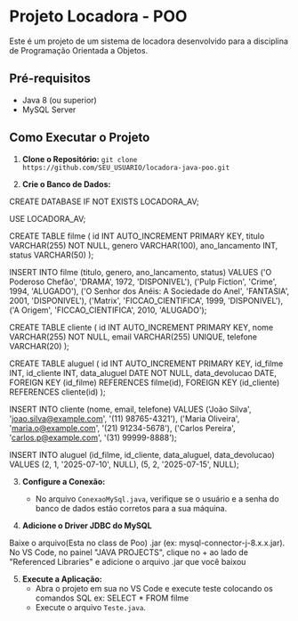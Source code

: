 # Projeto Locadora - POO

Este é um projeto de um sistema de locadora desenvolvido para a disciplina de Programação Orientada a Objetos.

## Pré-requisitos

* Java 8 (ou superior)
* MySQL Server

## Como Executar o Projeto

1.  **Clone o Repositório:**
    `git clone https://github.com/SEU_USUARIO/locadora-java-poo.git`

2.  **Crie o Banco de Dados:**

CREATE DATABASE IF NOT EXISTS LOCADORA_AV;

USE LOCADORA_AV;

CREATE TABLE filme (
    id INT AUTO_INCREMENT PRIMARY KEY,
    titulo VARCHAR(255) NOT NULL,
    genero VARCHAR(100),
    ano_lancamento INT,
    status VARCHAR(50)
);


INSERT INTO filme (titulo, genero, ano_lancamento, status) VALUES
('O Poderoso Chefão', 'DRAMA', 1972, 'DISPONIVEL'),
('Pulp Fiction', 'Crime', 1994, 'ALUGADO'),
('O Senhor dos Anéis: A Sociedade do Anel', 'FANTASIA', 2001, 'DISPONIVEL'),
('Matrix', 'FICCAO_CIENTIFICA', 1999, 'DISPONIVEL'),
('A Origem', 'FICCAO_CIENTIFICA', 2010, 'ALUGADO');

CREATE TABLE cliente (
    id INT AUTO_INCREMENT PRIMARY KEY,
    nome VARCHAR(255) NOT NULL,
    email VARCHAR(255) UNIQUE,
    telefone VARCHAR(20)
);


CREATE TABLE aluguel (
    id INT AUTO_INCREMENT PRIMARY KEY,
    id_filme INT,
    id_cliente INT,
    data_aluguel DATE NOT NULL,
    data_devolucao DATE,
    FOREIGN KEY (id_filme) REFERENCES filme(id),
    FOREIGN KEY (id_cliente) REFERENCES cliente(id)
);


INSERT INTO cliente (nome, email, telefone) VALUES
('João Silva', 'joao.silva@example.com', '(11) 98765-4321'),
('Maria Oliveira', 'maria.o@example.com', '(21) 91234-5678'),
('Carlos Pereira', 'carlos.p@example.com', '(31) 99999-8888');


INSERT INTO aluguel (id_filme, id_cliente, data_aluguel, data_devolucao) VALUES
(2, 1, '2025-07-10', NULL), 
(5, 2, '2025-07-15', NULL); 

3.  **Configure a Conexão:**
    * No arquivo `ConexaoMySql.java`, verifique se o usuário e a senha do banco de dados estão corretos para a sua máquina.

4. **Adicione o Driver JDBC do MySQL**

Baixe o arquivo(Esta no class de Poo) .jar (ex: mysql-connector-j-8.x.x.jar).
No VS Code, no painel "JAVA PROJECTS", clique no + ao lado de "Referenced Libraries" e adicione o arquivo .jar que você baixou

5.  **Execute a Aplicação:**
    * Abra o projeto em sua no VS Code e execute teste colocando os comandos SQL ex: SELECT * FROM filme
    * Execute o arquivo `Teste.java`.
